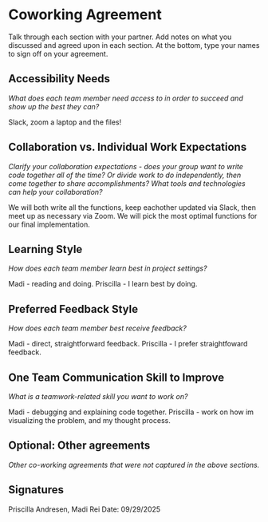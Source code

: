 # Coworking Agreement

Talk through each section with your partner. Add notes on what you discussed and agreed upon in each section. At the bottom, type your names to sign off on your agreement.

## Accessibility Needs
*What does each team member need access to in order to succeed and show up the best they can?*

Slack, zoom a laptop and the files!

## Collaboration vs. Individual Work Expectations
*Clarify your collaboration expectations - does your group want to write code together all of the time? Or divide work to do independently, then come together to share accomplishments? What tools and technologies can help your collaboration?*

We will both write all the functions, keep eachother updated via Slack, then meet up as necessary via Zoom. We will pick the most optimal functions for our final implementation.

## Learning Style
*How does each team member learn best in project settings?*

Madi - reading and doing.
Priscilla - I learn best by doing. 

## Preferred Feedback Style
*How does each team member best receive feedback?*

Madi - direct, straightforward feedback.
Priscilla - I prefer straightfoward feedback. 

## One Team Communication Skill to Improve
*What is a teamwork-related skill you want to work on?*

Madi - debugging and explaining code together.
Priscilla - work on how im visualizing the problem, and my thought process. 

## Optional: Other agreements
*Other co-working agreements that were not captured in the above sections.*



## Signatures
Priscilla Andresen, Madi Rei
Date: 09/29/2025
